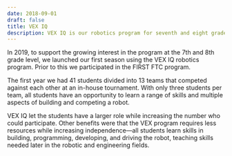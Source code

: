 ```yaml
---
date: 2018-09-01
draft: false
title: VEX IQ
description: VEX IQ is our robotics program for seventh and eight graders.
---
```


In 2019, to support the growing interest in the program at the 7th and 8th grade level, we launched our first season using the VEX IQ robotics program. Prior to this we participated in the FIRST FTC program.

<!--more-->

The first year we had 41 students divided into 13 teams that competed against each other at an in-house tournament.  With only three students per team, all students have an opportunity to learn a range of skills and multiple aspects of building and competing a robot.

VEX IQ let the students have a larger role while increasing the number who could participate. Other benefits were that the VEX program requires less resources while increasing independence—all students learn skills in building, programming, developing, and driving the robot, teaching skills needed later in the robotic and engineering fields.
